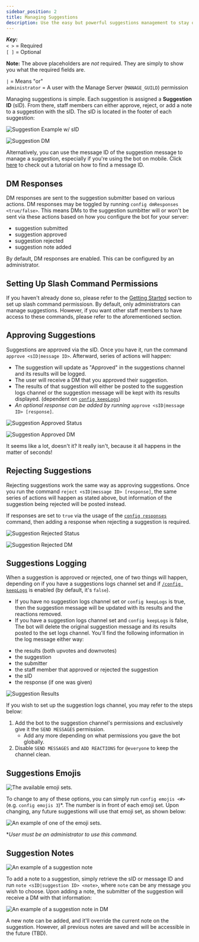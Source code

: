```yaml
---
sidebar_position: 2
title: Managing Suggestions
description: Use the easy but powerful suggestions management to stay organized in your Discord.
---
```


_**Key:**_  
`< >` = Required  
`[ ]` = Optional

**Note:** The above placeholders are _not_ required. They are simply to show you what the required fields are.

`|` = Means "or"  
`administrator` = A user with the Manage Server (`MANAGE_GUILD`) permission

Managing suggestions is simple. Each suggestion is assigned a **Suggestion ID** \(sID\). From there, staff members can either approve, reject, or add a note to a suggestion with the sID. The sID is located in the footer of each suggestion:

![Suggestion Example w/ sID](/img/managing-suggestions-1.png)

![Suggestion DM](/img/managing-suggestions-2.png)

Alternatively, you can use the message ID of the suggestion message to manage a suggestion, especially if you're using the bot on mobile. Click [here](https://support.discord.com/hc/en-us/articles/206346498-Where-can-I-find-my-User-Server-Message-ID-) to check out a tutorial on how to find a message ID.

## DM Responses
DM responses are sent to the suggestion submitter based on various actions. DM responses may be toggled by running `config dmResponses <true/false>`. This means DMs to the suggestion sumbitter will or won't be sent via these actions based on how you configure the bot for your server:

- suggestion submitted
- suggestion approved
- suggestion rejected
- suggestion note added

By default, DM responses are enabled. This can be configured by an administrator.

## Setting Up Slash Command Permissions

If you haven't already done so, please refer to the [Getting Started](intro.md#setting-up-the-bot) section to set up slash command permissiosn. By default, only administrators can manage suggestions. However, if you want other staff members to have access to these commands, please refer to the aforementioned section.

## Approving Suggestions

Suggestions are approved via the sID. Once you have it, run the command `approve <sID|message ID>`. Afterward, series of actions will happen:

* The suggestion will update as "Approved" in the suggestions channel and its results will be logged.
* The user will receive a DM that you approved their suggestion.
* The results of that suggestion will either be posted to the suggestion logs channel or the suggestion message will be kept with its results displayed. (dependent on [`config keepLogs`](configuration.md#keep-logs))
* _An optional response can be added by running_ `approve <sID|message ID> [response]`.

![Suggestion Approved Status](/img/managing-suggestions-3.png)

![Suggestion Approved DM](/img/managing-suggestions-4.png)

It seems like a lot, doesn't it? It really isn't, because it all happens in the matter of seconds!

## Rejecting Suggestions

Rejecting suggestions work the same way as approving suggestions. Once you run the command `reject <sID|message ID> [response]`, the same series of actions will happen as stated above, but information of the suggestion being rejected will be posted instead.

If responses are set to `true` via the usage of the [`config responses`](configuration.md#rejection-responses) command, then adding a response when rejecting a suggestion is required.

![Suggestion Rejected Status](/img/managing-suggestions-5.png)

![Suggestion Rejected DM](/img/managing-suggestions-6.png)

## Suggestions Logging

When a suggestion is approved or rejected, one of two things will happen, depending on if you have a suggestions logs channel set and if [`/config keepLogs`](configuration.md#keep-logs) is enabled (by default, it's `false`).

- If you have no suggestion logs channel set or `config keepLogs` is true, then the suggestion message will be updated with its results and the reactions removed.
- If you have a suggestion logs channel set and `config keepLogs` is false, The bot will delete the original suggestion message and its results posted to the set logs channel. You'll find the following information in the log message either way:

* the results (both upvotes and downvotes)
* the suggestion
* the submitter
* the staff member that approved or rejected the suggestion
* the sID
* the response (if one was given)

![Suggestion Results](/img/managing-suggestions-6.png)

If you wish to set up the suggestion logs channel, you may refer to the steps below:

1) Add the bot to the suggestion channel's permissions and exclusively give it the `SEND MESSAGES` permission.
    - Add any more depending on what permissions you gave the bot globally.
2) Disable `SEND MESSAGES` and `ADD REACTIONS` for `@everyone` to keep the channel clean.

## Suggestions Emojis

![The available emoji sets.](/img/managing-suggestions-7.png)

To change to any of these options, you can simply run `config emojis <#>`\(e.g. `config emojis 3`\)*. The number is in front of each emoji set. Upon changing, any future suggestions will use that emoji set, as shown below:

![An example of one of the emoji sets.](/img/managing-suggestions-8.png)

**User must be an administrator to use this command.*

## Suggestion Notes

![An example of a suggestion note](/img/managing-suggestions-9.png)

To add a note to a suggestion, simply retrieve the sID or message ID and run `note <sID|suggestion ID> <note>`, where `note` can be any message you wish to choose. Upon adding a note, the submitter of the suggestion will receive a DM with that information:

![An example of a suggestion note in DM](/img/managing-suggestions-10.png)

A new note can be added, and it'll override the current note on the suggestion. However, all previous notes are saved and will be accessible in the future (TBD).
